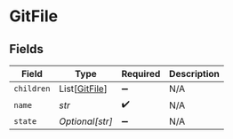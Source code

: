 # GitFile


## Fields

| Field                                           | Type                                            | Required                                        | Description                                     |
| ----------------------------------------------- | ----------------------------------------------- | ----------------------------------------------- | ----------------------------------------------- |
| `children`                                      | List[[GitFile](../../models/shared/gitfile.md)] | :heavy_minus_sign:                              | N/A                                             |
| `name`                                          | *str*                                           | :heavy_check_mark:                              | N/A                                             |
| `state`                                         | *Optional[str]*                                 | :heavy_minus_sign:                              | N/A                                             |